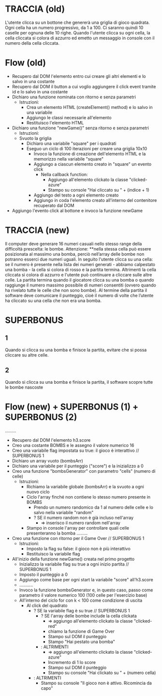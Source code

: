 # TRACCIA (old)
L'utente clicca su un bottone che genererà una griglia di gioco quadrata.
Ogni cella ha un numero progressivo, da 1 a 100.
Ci saranno quindi 10 caselle per ognuna delle 10 righe.
Quando l'utente clicca su ogni cella, la cella cliccata si colora di azzurro ed emetto un messaggio in console con il numero della cella cliccata.

# Flow (old)
- Recupero dal DOM l'elemento entro cui creare gli altri elementi e lo salvo in una costante
- Recupero dal DOM il button a cui voglio aggiungere il click event tramite id e lo salvo in una costante
- Dichiaro una funzione nominata con ritorno e senza parametri
    - Istruzioni:
        - Crea un elemento HTML (createElement() method) e lo salvo in una variabile
        - Aggiungo le classi necessarie all'elemento
        - Restituisco l'elemento HTML
- Dichiaro una funzione "newGame()" senza ritorno e senza parametri
    - Istruzioni:
    - Svuoto la griglia
        - Dichiaro una variabile "square" per i quadrati
        - Eseguo un ciclo di 100 iterazioni per creare una griglia 10x10
            - Invoco la funzione di creazione dell'elemento HTML e la memorizzo nella variabile "square"
            - Aggiungo a ciascun elemento creato in "square" un evento click
                - Nella callback function:
                    - Aggiungo all'elemento clickato la classe "clicked-azure"
                    - Stampo su console "Hai cliccato su " + (indice + 1)
            - Aggiungo del testo a ogni elemento creato
            - Aggiungo in coda l'elemento creato all'interno del contenitore recuperato dal DOM
- Aggiungo l'evento click al bottone e invoco la funzione newGame
        

# TRACCIA (new)
Il computer deve generare 16 numeri casuali nello stesso range della difficoltà prescelta: le bombe. Attenzione: **nella stessa cella può essere posizionata al massimo una bomba, perciò nell’array delle bombe non potranno esserci due numeri uguali.
In seguito l'utente clicca su una cella: se il numero è presente nella lista dei numeri generati - abbiamo calpestato una bomba - la cella si colora di rosso e la partita termina. Altrimenti la cella cliccata si colora di azzurro e l'utente può continuare a cliccare sulle altre celle.
La partita termina quando il giocatore clicca su una bomba o quando raggiunge il numero massimo possibile di numeri consentiti (ovvero quando ha rivelato tutte le celle che non sono bombe).
Al termine della partita il software deve comunicare il punteggio, cioè il numero di volte che l’utente ha cliccato su una cella che non era una bomba.
# SUPERBONUS
## 1
Quando si clicca su una bomba e finisce la partita, evitare che si possa cliccare su altre celle.
## 2
Quando si clicca su una bomba e finisce la partita, il software scopre tutte le bombe nascoste

# Flow (new) + SUPERBONUS (1) + SUPERBONUS (2)
.........
- Recupero dal DOM l'elemento h3.score
- Creo una costante BOMBS e le assegno il valore numerico 16
- Creo una variabile flag impostata su true: il gioco è interattivo // SUPERBONUS 1
- Dichiaro un array vuoto (bombsArr)
- Dichiaro una variabile per il punteggio ("score") e la inizializzo a 0
- Creo una funzione "bombsGenerator" con parametro "cells" (numero di celle)
    - Istruzioni:
        - Richiamo la variabile globale (bombsArr) e la svuoto a ogni nuovo ciclo
        - Ciclo l'array finché non contiene lo stesso numero presente in BOMBS
            - Prendo un numero randomico da 1 al numero delle celle e lo salvo nella variabile "random"
            - ? SE il numero random non è già incluso nell'array
                - => inserisco il numero random nell'array
        - Stampo in console l'array per controllare quali celle presenteranno la bomba
.........
- Creo una funzione con ritorno per il Game Over // SUPERBONUS 1
    - Istruzioni:
        - Imposto la flag su false: il gioco non è più interattivo
        - Restituisco la variabile flag
- All'inizio della funzione newGame() creata nel primo progetto
    - Inizializzo la variabile flag su true a ogni inizio partita // SUPERBONUS 1
    - Imposto il punteggio a 0
    - Aggiungo come base per ogni start la variabile "score" all'h3.score
    - ...........
    - Invoco la funzione bombsGenerator e, in questo caso, passo come parametro il valore numerico 100 (100 celle per l'esercizio base)
    - All'interno del ciclo for con k < 100 come condizione di uscita
        - Al click del quadrato
            - ? SE la variabile flag è su true // SUPERBONUS 1
                - ? SE l'array delle bombe include la cella clickata
                    - => aggiungo all'elemento clickato la classe "clicked-red"
                    - chiamo la funzione di Game Over
                    - Stampo sul DOM il punteggio
                    - Stampo "Hai pestato una bomba"
                - : ALTRIMENTI
                    - => aggiungo all'elemento clickato la classe "clicked-azure"
                    - Incremento di 1 lo score
                    - Stampo sul DOM il punteggio
                    - Stampo su console "Hai clickato su " + (numero cella)
            - : ALTRIMENTI
                - Stampo su console "Il gioco non è attivo. Ricomincia da capo"
